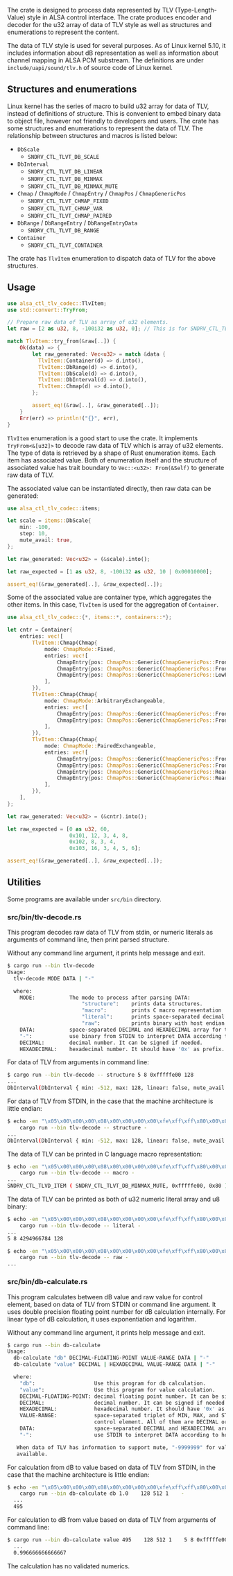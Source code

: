 The crate is designed to process data represented by TLV (Type-Length-Value) style in
ALSA control interface. The crate produces encoder and decoder for the u32 array of data
of TLV style as well as structures and enumerations to represent the content.

The data of TLV style is used for several purposes. As of Linux kernel 5.10, it includes
information about dB representation as well as information about channel mapping in ALSA
PCM substream. The definitions are under `include/uapi/sound/tlv.h` of source code of
Linux kernel.

## Structures and enumerations

Linux kernel has the series of macro to build u32 array for data of TLV, instead of definitions
of structure. This is convenient to embed binary data to object file, however not friendly to
developers and users. The crate has some structures and enumerations to represent the data of
TLV. The relationship between structures and macros is listed below:

* `DbScale`
    * `SNDRV_CTL_TLVT_DB_SCALE`
* `DbInterval`
    * `SNDRV_CTL_TLVT_DB_LINEAR`
    * `SNDRV_CTL_TLVT_DB_MINMAX`
    * `SNDRV_CTL_TLVT_DB_MINMAX_MUTE`
* `Chmap` / `ChmapMode` / `ChmapEntry` / `ChmapPos` / `ChmapGenericPos`
    * `SNDRV_CTL_TLVT_CHMAP_FIXED`
    * `SNDRV_CTL_TLVT_CHMAP_VAR`
    * `SNDRV_CTL_TLVT_CHMAP_PAIRED`
* `DbRange` / `DbRangeEntry` / `DbRangeEntryData`
    * `SNDRV_CTL_TLVT_DB_RANGE`
* `Container`
    * `SNDRV_CTL_TLVT_CONTAINER`

The crate has `TlvItem` enumeration to dispatch data of TLV for the above structures.

## Usage

```rust
use alsa_ctl_tlv_codec::TlvItem;
use std::convert::TryFrom;

// Prepare raw data of TLV as array of u32 elements.
let raw = [2 as u32, 8, -100i32 as u32, 0]; // This is for SNDRV_CTL_TLVT_DB_LINEAR.

match TlvItem::try_from(&raw[..]) {
    Ok(data) => {
        let raw_generated: Vec<u32> = match &data {
          TlvItem::Container(d) => d.into(),
          TlvItem::DbRange(d) => d.into(),
          TlvItem::DbScale(d) => d.into(),
          TlvItem::DbInterval(d) => d.into(),
          TlvItem::Chmap(d) => d.into(),
        };

        assert_eq!(&raw[..], &raw_generated[..]);
    }
    Err(err) => println!("{}", err),
}

```

`TlvItem` enumeration is a good start to use the crate. It implements `TryFrom<&[u32]>` to
decode raw data of TLV which is array of u32 elements. The type of data is retrieved by a shape
of Rust enumeration items. Each item has associated value. Both of enumeration itself and the
structure of associated value has trait boundary to `Vec::<u32>: From(&Self)` to generate raw
data of TLV.

The associated value can be instantiated directly, then raw data can be generated:

```rust
use alsa_ctl_tlv_codec::items;

let scale = items::DbScale{
    min: -100,
    step: 10,
    mute_avail: true,
};

let raw_generated: Vec<u32> = (&scale).into();

let raw_expected = [1 as u32, 8, -100i32 as u32, 10 | 0x00010000];

assert_eq!(&raw_generated[..], &raw_expected[..]);
```

Some of the associated value are container type, which aggregates the other items. In this
case, `TlvItem` is used for the aggregation of `Container`.

```rust
use alsa_ctl_tlv_codec::{*, items::*, containers::*};

let cntr = Container{
    entries: vec![
        TlvItem::Chmap(Chmap{
            mode: ChmapMode::Fixed,
            entries: vec![
                ChmapEntry{pos: ChmapPos::Generic(ChmapGenericPos::FrontLeft), ..Default::default()},
                ChmapEntry{pos: ChmapPos::Generic(ChmapGenericPos::FrontRight), ..Default::default()},
                ChmapEntry{pos: ChmapPos::Generic(ChmapGenericPos::LowFrequencyEffect), ..Default::default()},
            ],
        }),
        TlvItem::Chmap(Chmap{
            mode: ChmapMode::ArbitraryExchangeable,
            entries: vec![
                ChmapEntry{pos: ChmapPos::Generic(ChmapGenericPos::FrontLeft), ..Default::default()},
                ChmapEntry{pos: ChmapPos::Generic(ChmapGenericPos::FrontRight), ..Default::default()},
            ],
        }),
        TlvItem::Chmap(Chmap{
            mode: ChmapMode::PairedExchangeable,
            entries: vec![
                ChmapEntry{pos: ChmapPos::Generic(ChmapGenericPos::FrontLeft), ..Default::default()},
                ChmapEntry{pos: ChmapPos::Generic(ChmapGenericPos::FrontRight), ..Default::default()},
                ChmapEntry{pos: ChmapPos::Generic(ChmapGenericPos::RearLeft), ..Default::default()},
                ChmapEntry{pos: ChmapPos::Generic(ChmapGenericPos::RearRight), ..Default::default()},
            ],
        }),
    ],
};

let raw_generated: Vec<u32> = (&cntr).into();

let raw_expected = [0 as u32, 60,
                    0x101, 12, 3, 4, 8,
                    0x102, 8, 3, 4,
                    0x103, 16, 3, 4, 5, 6];

assert_eq!(&raw_generated[..], &raw_expected[..]);

```

## Utilities

Some programs are available under `src/bin` directory.

### src/bin/tlv-decode.rs

This program decodes raw data of TLV from stdin, or numeric literals as arguments of command line,
then print parsed structure.

Without any command line argument, it prints help message and exit.

```sh
$ cargo run --bin tlv-decode
Usage:
  tlv-decode MODE DATA | "-"

  where:
    MODE:           The mode to process after parsing DATA:
                        "structure":    prints data structures.
                        "macro":        prints C macro representation
                        "literal":      prints space-separated decimal array.
                        "raw":          prints binary with host endian.
    DATA:           space-separated DECIMAL and HEXADECIMAL array for the data of TLV.
    "-":            use binary from STDIN to interpret DATA according to host endian.
    DECIMAL:        decimal number. It can be signed if needed.
    HEXADECIMAL:    hexadecimal number. It should have '0x' as prefix.
```

For data of TLV from arguments in command line:

```sh
$ cargo run --bin tlv-decode -- structure 5 8 0xfffffe00 128
...
DbInterval(DbInterval { min: -512, max: 128, linear: false, mute_avail: true })
```

For data of TLV from STDIN, in the case that the machine architecture is little endian:

```sh
$ echo -en "\x05\x00\x00\x00\x08\x00\x00\x00\x00\xfe\xff\xff\x80\x00\x00\x00" | \
    cargo run --bin tlv-decode -- structure -
...
DbInterval(DbInterval { min: -512, max: 128, linear: false, mute_avail: true })
```

The data of TLV can be printed in C language macro representation:

```sh
$ echo -en "\x05\x00\x00\x00\x08\x00\x00\x00\x00\xfe\xff\xff\x80\x00\x00\x00" | \
    cargo run --bin tlv-decode -- macro -
...
SNDRV_CTL_TLVD_ITEM ( SNDRV_CTL_TLVT_DB_MINMAX_MUTE, 0xfffffe00, 0x80 ) 
```

The data of TLV can be printed as both of u32 numeric literal array and u8 binary:

```sh
$ echo -en "\x05\x00\x00\x00\x08\x00\x00\x00\x00\xfe\xff\xff\x80\x00\x00\x00" | \
    cargo run --bin tlv-decode -- literal -
...
5 8 4294966784 128 

$ echo -en "\x05\x00\x00\x00\x08\x00\x00\x00\x00\xfe\xff\xff\x80\x00\x00\x00" | \
    cargo run --bin tlv-decode -- raw -
...
```

### src/bin/db-calculate.rs

This program calculates between dB value and raw value for control element, based on data of
TLV from STDIN or command line argument. It uses double precision floating point number for
dB calculation internally. For linear type of dB calculation, it uses exponentiation and logarithm.

Without any command line argument, it prints help message and exit.

```sh
$ cargo run --bin db-calculate
Usage:
  db-calculate "db" DECIMAL-FLOATING-POINT VALUE-RANGE DATA | "-"
  db-calculate "value" DECIMAL | HEXADECIMAL VALUE-RANGE DATA | "-"

  where:
    "db":                   Use this program for db calculation.
    "value":                Use this program for value calculation.
    DECIMAL-FLOATING-POINT: decimal floating point number. It can be signed if needed.
    DECIMAL:                decimal number. It can be signed if needed.
    HEXADECIMAL:            hexadecimal number. It should have '0x' as prefix.
    VALUE-RANGE:            space-separated triplet of MIN, MAX, and STEP comes from information of
                            control element. All of them are DECIMAL or HEXADECIMAL.
    DATA:                   space-separated DECIMAL and HEXADECIMAL array for the data of TLV.
    "-":                    use STDIN to interpret DATA according to host endian.

   When data of TLV has information to support mute, "-9999999" for value and "-inf" for db are
   available.
```

For calculation from dB to value based on data of TLV from STDIN, in the case that the machine
architecture is little endian:

```sh
$ echo -en "\x05\x00\x00\x00\x08\x00\x00\x00\x00\xfe\xff\xff\x80\x00\x00\x00" | \
    cargo run --bin db-calculate db 1.0    128 512 1    -
  ...
  495
```

For calculation to dB from value based on data of TLV from arguments of command line:

```sh
$ cargo run --bin db-calculate value 495    128 512 1    5 8 0xfffffe00 0
  ...
  0.996666666666667
```

The calculation has no validated numerics.
